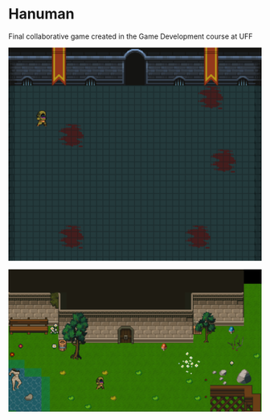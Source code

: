 # Hanuman
Final collaborative game created in the Game Development course at UFF

![Print da dungeon do jogo](imagens/dungeon.png)

![Print da base](imagens/base.png)
